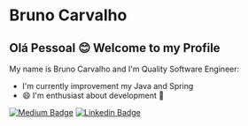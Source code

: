 # Bruno Carvalho

## Olá Pessoal :blush: Welcome to my Profile

My name is Bruno Carvalho and I'm Quality Software Engineer:

- I'm currently improvement my Java and Spring
- :smile: I'm enthusiast about development :mobile_phone_off:


[![Medium Badge](https://img.shields.io/badge/-Medium-000000?style=flat-square&labelColor=000000&logo=Medium&link=https://medium.com/@brunocarvalhodesa/)](https://medium.com/@brunocarvalhodesa/)
[![Linkedin Badge](https://img.shields.io/badge/-LinkedIn-blue?style=flat-square&logo=Linkedin&logoColor=white&link=https://www.linkedin.com/in/bruno-carvalho-a71747b0/)](https://www.linkedin.com/in/bruno-carvalho-a71747b0/)
